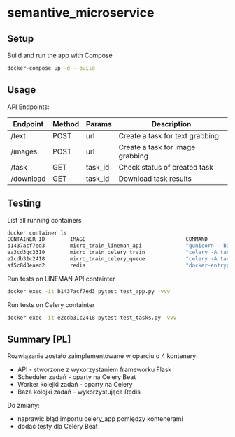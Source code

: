 # semantive_microservice

## Setup

Build and run the app with Compose
```bash
docker-compose up -d --build
```

## Usage

API Endpoints:

| Endpoint | Method | Params | Description |
| -------- | ------ | ------ | ----------- |
| /text | POST | url | Create a task for text grabbing |
| /images | POST | url | Create a task for image grabbing |
| /task | GET | task_id | Check status of created task |
| /download | GET | task_id | Download task results |


## Testing

List all running containers
```bash
docker container ls
CONTAINER ID        IMAGE                                COMMAND                  CREATED             STATUS              PORTS                    NAMES
b1437acf7ed3        micro_train_lineman_api              "gunicorn --bind 0.0…"   About an hour ago   Up About an hour    0.0.0.0:5002->5002/tcp   mikrotrain_lineman_api_1
ea3cd3gc3310        micro_train_celery_train             "celery -A tasks wor…"   About an hour ago   Up About an hour                             mikrotrain_celery_train_1
e2cdb31c2418        micro_train_celery_queue             "celery -A tasks wor…"   About an hour ago   Up About an hour                             mikrotrain_celery_queue_1
af5c8d3eaed2        redis                                "docker-entrypoint.s…"   About an hour ago   Up About an hour    0.0.0.0:6379->6379/tcp   mikrotrain_redis_1
```

Run tests on LINEMAN API containter
```bash
docker exec -it b1437acf7ed3 pytest test_app.py -vvv
```

Run tests on Celery containter
```bash
docker exec -it e2cdb31c2418 pytest test_tasks.py -vvv
```
## Summary [PL]
Rozwiązanie zostało zaimplementowane w oparciu o 4 kontenery:
 * API - stworzone z wykorzystaniem frameworku Flask
 * Scheduler zadań - oparty na Celery Beat
 * Worker kolejki zadań - oparty na Celery
 * Baza kolejki zadań - wykorzystująca Redis
 
Do zmiany:
 * naprawić błąd importu celery_app pomiędzy kontenerami
 * dodać testy dla Celery Beat
